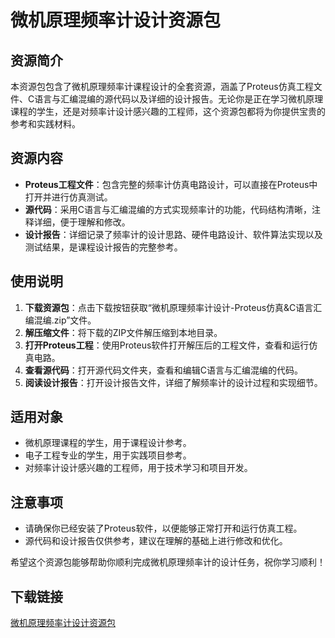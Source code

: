 # 微机原理频率计设计资源包

## 资源简介

本资源包包含了微机原理频率计课程设计的全套资源，涵盖了Proteus仿真工程文件、C语言与汇编混编的源代码以及详细的设计报告。无论你是正在学习微机原理课程的学生，还是对频率计设计感兴趣的工程师，这个资源包都将为你提供宝贵的参考和实践材料。

## 资源内容

- **Proteus工程文件**：包含完整的频率计仿真电路设计，可以直接在Proteus中打开并进行仿真测试。
- **源代码**：采用C语言与汇编混编的方式实现频率计的功能，代码结构清晰，注释详细，便于理解和修改。
- **设计报告**：详细记录了频率计的设计思路、硬件电路设计、软件算法实现以及测试结果，是课程设计报告的完整参考。

## 使用说明

1. **下载资源包**：点击下载按钮获取“微机原理频率计设计-Proteus仿真&C语言汇编混编.zip”文件。
2. **解压缩文件**：将下载的ZIP文件解压缩到本地目录。
3. **打开Proteus工程**：使用Proteus软件打开解压后的工程文件，查看和运行仿真电路。
4. **查看源代码**：打开源代码文件夹，查看和编辑C语言与汇编混编的代码。
5. **阅读设计报告**：打开设计报告文件，详细了解频率计的设计过程和实现细节。

## 适用对象

- 微机原理课程的学生，用于课程设计参考。
- 电子工程专业的学生，用于实践项目参考。
- 对频率计设计感兴趣的工程师，用于技术学习和项目开发。

## 注意事项

- 请确保你已经安装了Proteus软件，以便能够正常打开和运行仿真工程。
- 源代码和设计报告仅供参考，建议在理解的基础上进行修改和优化。

希望这个资源包能够帮助你顺利完成微机原理频率计的设计任务，祝你学习顺利！

## 下载链接

[微机原理频率计设计资源包](https://pan.quark.cn/s/c7f5ce2febb5)